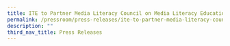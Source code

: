 ```yaml
---
title: ITE to Partner Media Literacy Council on Media Literacy Education
permalink: /pressroom/press-releases/ite-to-partner-media-literacy-council-on-media-literacy-education/
description: ""
third_nav_title: Press Releases
---
```

